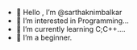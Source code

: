 - 👋 Hello , I’m @sarthaknimbalkar
- 👀 I’m interested in Programming...
- 🌱 I’m currently learning C;C++....
- 💞️ I’m a  beginner.

<!---
sarthaknimbalkar/sarthaknimbalkar is a ✨ special ✨ repository because its `README.md` (this file) appears on your GitHub profile.
You can click the Preview link to take a look at your changes.
--->
